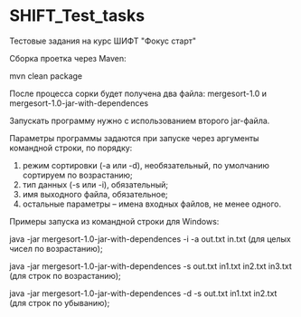 # SHIFT_Test_tasks
Тестовые задания на курс ШИФТ "Фокус старт"

Сборка проетка через Maven:

mvn clean package

После процесса сорки будет получена два файла: mergesort-1.0 и mergesort-1.0-jar-with-dependences

Запускать программу нужно с использованием второго jar-файла.

Параметры программы задаются при запуске через аргументы командной строки, по порядку: 
1. режим сортировки (-a или -d), необязательный, по умолчанию сортируем по возрастанию; 
2. тип данных (-s или -i), обязательный; 
3. имя выходного файла, обязательное; 
4. остальные параметры – имена входных файлов, не менее одного.

Примеры запуска из командной строки для Windows:

java -jar mergesort-1.0-jar-with-dependences -i -a out.txt in.txt (для целых чисел по возрастанию);

java -jar mergesort-1.0-jar-with-dependences -s out.txt in1.txt in2.txt in3.txt (для строк по возрастанию);

java -jar mergesort-1.0-jar-with-dependences -d -s out.txt in1.txt in2.txt (для строк по убыванию);
